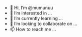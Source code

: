- 👋 Hi, I’m @mumunuu
- 👀 I’m interested in ...
- 🌱 I’m currently learning ...
- 💞️ I’m looking to collaborate on ...
- 📫 How to reach me ...

<!---
mumunuu/mumunuu is a ✨ special ✨ repository because its `README.md` (this file) appears on your GitHub profile.
You can click the Preview link to take a look at your changes.
--->
